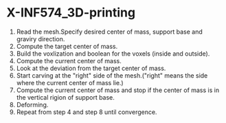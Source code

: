 # X-INF574_3D-printing

1. Read the mesh.Specify desired center of mass, support base and graviry direction.
2. Compute the target center of mass.
3. Build the voxlization and boolean for the voxels (inside and outside).
4. Compute the current center of mass.
5. Look at the deviation from the target center of mass.
6. Start carving at the "right" side of the mesh.("right" means the side where the current center of mass lie.)
7. Compute the current center of mass and stop if the center of mass is in the vertical rigion of support base.
8. Deforming.
9. Repeat from step 4 and step 8 until convergence.

